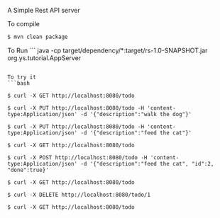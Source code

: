 A Simple Rest API server 

To compile
```bash
$ mvn clean package
```

To Run ```
java -cp target/dependency/*:target/rs-1.0-SNAPSHOT.jar  org.ys.tutorial.AppServer
```

To try it
```bash

$ curl -X GET http://localhost:8080/todo

$ curl -X PUT http://localhost:8080/todo -H 'content-type:Application/json' -d '{"description":"walk the dog"}'

$ curl -X PUT http://localhost:8080/todo -H 'content-type:Application/json' -d '{"description":"feed the cat"}'

$ curl -X GET http://localhost:8080/todo

$ curl -X POST http://localhost:8080/todo -H 'content-type:Application/json' -d '{"description":"feed the cat", "id":2, "done":true}'

$ curl -X GET http://localhost:8080/todo

$ curl -X DELETE http://localhost:8080/todo/1 

$ curl -X GET http://localhost:8080/todo


```

